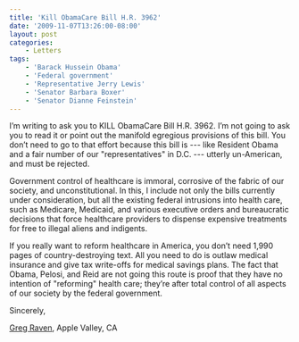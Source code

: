 ```yaml
---
title: 'Kill ObamaCare Bill H.R. 3962'
date: '2009-11-07T13:26:00-08:00'
layout: post
categories:
    - Letters
tags:
    - 'Barack Hussein Obama'
    - 'Federal government'
    - 'Representative Jerry Lewis'
    - 'Senator Barbara Boxer'
    - 'Senator Dianne Feinstein'
---
```


I’m writing to ask you to KILL ObamaCare Bill H.R. 3962. I’m not going to ask you to read it or point out the manifold egregious provisions of this bill. You don’t need to go to that effort because this bill is --- like Resident Obama and a fair number of our "representatives" in D.C. --- utterly un-American, and must be rejected.  
  
Government control of healthcare is immoral, corrosive of the fabric of our society, and unconstitutional. In this, I include not only the bills currently under consideration, but all the existing federal intrusions into health care, such as Medicare, Medicaid, and various executive orders and bureaucratic decisions that force healthcare providers to dispense expensive treatments for free to illegal aliens and indigents.

If you really want to reform healthcare in America, you don’t need 1,990 pages of country-destroying text. All you need to do is outlaw medical insurance and give tax write-offs for medical savings plans. The fact that Obama, Pelosi, and Reid are not going this route is proof that they have no intention of "reforming" health care; they’re after total control of all aspects of our society by the federal government.

Sincerely,

[Greg Raven](https://www.gregraven.org), Apple Valley, CA